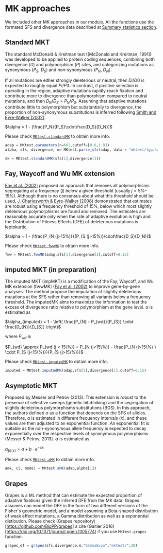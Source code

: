 # MK approaches
We included other MK approaches in our module. All the functions use the formated SFS and divergence data described at [Summary statistics section](summstat.md).

## Standard MKT
The standard McDonald & Kreitman test ([McDonald and Kreitman, 1991]) was developed to be applied to protein coding sequences, combining both divergence ($D$) and polymorphism ($P$) sites, and categorizing mutations as synonymous ($P_S$, $D_S$) and non-synonymous ($P_N$, $D_N$). 

If all mutations are either strongly deleterious or neutral, then $Di/D0$ is expected to roughly equal $Pi/P0$. In contrast, if positive selection is operating in the region, adaptive mutations rapidly reach fixation and contribute more to divergence than polymorphism compared to neutral mutations, and then $D_N/D_S > P_N/P_S$. Assuming that adaptive mutations contribute little to polymorphism but substantially to divergence, the proportion of non-synonymous substitutions is inferred following [Smith and Eyre-Walker (2002)](https://doi.org/10.1038/4151022a).

$\alpha = 1 - (\frac{P_N}{P_S}\cdot\frac{D_S}{D_N})$

Please check [`MKtest.standardMK`](@ref) to obtain more info.

```julia
adap = MKtest.parameters(n=661,cutoff=[0.0,1.0])
alpha, sfs, divergence, m= MKtest.parse_sfs(adap, data = "mktest/tgp.txt")

mk = MKtest.standardMK(sfs[1],divergence[1])
```

## Fay, Waycoff and Wu MK extension
[Fay et al. (2002)]([fwwMK](https://doi.org/10.1038/4151024a)) proposed an approach that removes all polymorphisms segregating at a frequency ($j$) below a given threshold (usually $j > 5\%–15\%$). Although there is no consensus about what this threshold should be used, [J. Charlesworth & Eyre-Walker (2008)](https://doi.org/10.1093/molbev/msn005) demonstrated that  estimates are robust using a frequency threshold of 15%, below which most slightly deleterious polymorphisms are found and removed. The estimates are reasonably accurate only when the rate of adaptive evolution is high and the Distribution of Fitness Effects (DFE) of deleterious mutations is leptokurtic.

$\alpha = 1 - (\frac{P_{N (j>15\%)}}{P_{S (j>15\%)}\cdot\frac{D_S}{D_N})$

Please check [`MKtest.fwwMK`](@ref) to obtain more info.

```julia
fww = MKtest.fwwMK(adap,sfs[1],divergence[1],cutoff=0.15)
```

## imputed MKT (in preparation)
The imputed MKT (impMKT) is a modification of the Fay, Waycoff, and Wu MK extension (fwwMK) ([Fay et al. (2002)]([fwwMK](https://doi.org/10.1038/4151024a)) to improve gene-by-gene analyses. The method propose the imputation of slightly deleterious mutations at the SFS rather than removing all variants below a frequency threshold. The imputedMK aims to maximize the information to test the excess of divergence ratio relative to polymorphism at the gene level. $\alpha$ is estimated as

$\alpha_{imputed} = 1 - \left( \frac{P_{N} - P_{wd}}{P_{S}} \cdot \frac{D_{N}}{D_{S}} \right)$

where $P_{wd}$ is

$P_{wd} \approx P_{wd (j < 15\%)} = P_{N (j<15\%)} - \frac{P_{N (j>15\%) } \cdot P_{S (j<15\%)}}{P_{S (j>15\%)}}$

Please check [`MKtest.imputedMK`](@ref) to obtain more info.

```julia
imputed = MKtest.imputedMK(adap,sfs[1],divergence[1],cutoff=0.15)
```

## Asymptotic MKT
Proposed by Messer and Petrov (2013). This extension is robust to the presence of selective sweeps (genetic hitchhiking) and the segregation of slightly deleterious polymorphisms substitutions (BGS). In this approach, the authors defined $\alpha$ as a function that depends on the SFS of alleles. Therefore, $\alpha$ is estimated in different frequency intervals ($x$), and these values are then adjusted to an exponential function. An exponential fit is suitable as the non-synonymous allele frequency is expected to decay exponentially over the respective levels of synonymous polymorphisms (Messer & Petrov, 2013). $\alpha$ is estimated as

$\alpha_{fit(x)} = a+b \cdot e^{-cx}$

Please check [`MKtest.aMK`](@ref) to obtain more info.

```julia
amk, ci, model = MKtest.aMK(adap,alpha[1])
```

## Grapes
Grapes is a ML method that can estimate the expected proportion of adaptive fixations given the inferred DFE from the MK data. Grapes assumes can model the DFE in the form of two different versions of the Fisher's geometric model, and a model assuming a Beta-shaped distribution of weak effect mutations, a Gamma distribution as well as a exponential distibution. Please check (Grapes repository)[https://github.com/BioPP/grapes] a cite (Galtier 2016)[https://doi.org/10.1371/journal.pgen.1005774] if you use `MKtest.grapes` function.

```julia
grapes_df = grapes(sfs,divergence,m,"GammaExpo","mktest/",20)
```